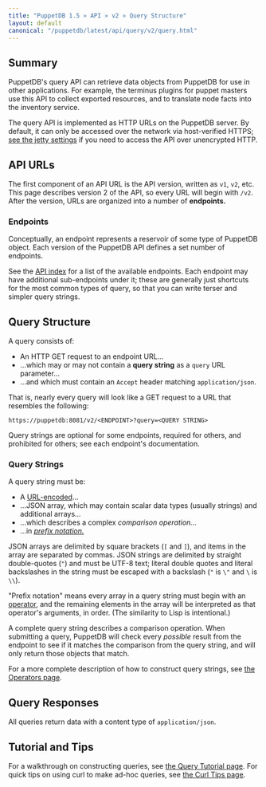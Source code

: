 ```yaml
---
title: "PuppetDB 1.5 » API » v2 » Query Structure"
layout: default
canonical: "/puppetdb/latest/api/query/v2/query.html"
---
```


[prefix]: http://en.wikipedia.org/wiki/Polish_notation
[jetty]: ../../../configure.html#jetty-http-settings
[index]: ../../index.html
[urlencode]: http://en.wikipedia.org/wiki/Percent-encoding
[operators]: ./operators.html
[tutorial]: ../tutorial.html
[curl]: ../curl.html

## Summary

PuppetDB's query API can retrieve data objects from PuppetDB for use in other applications. For example, the terminus plugins for puppet masters use this API to collect exported resources, and to translate node facts into the inventory service. 

The query API is implemented as HTTP URLs on the PuppetDB server. By default, it can only be accessed over the network via host-verified HTTPS; [see the jetty settings][jetty] if you need to access the API over unencrypted HTTP. 

## API URLs

The first component of an API URL is the API version, written as `v1`, `v2`, etc. This page describes version 2 of the API, so every URL will begin with `/v2`. After the version, URLs are organized into a number of **endpoints.** 

### Endpoints

Conceptually, an endpoint represents a reservoir of some type of PuppetDB object. Each version of the PuppetDB API defines a set number of endpoints.

See the [API index][index] for a list of the available endpoints. Each endpoint may have additional sub-endpoints under it; these are generally just shortcuts for the most common types of query, so that you can write terser and simpler query strings. 

## Query Structure

A query consists of:

* An HTTP GET request to an endpoint URL...
* ...which may or may not contain a **query string** as a `query` URL parameter...
* ...and which must contain an `Accept` header matching `application/json`.

That is, nearly every query will look like a GET request to a URL that resembles the following:

    https://puppetdb:8081/v2/<ENDPOINT>?query=<QUERY STRING>

Query strings are optional for some endpoints, required for others, and prohibited for others; see each endpoint's documentation.

### Query Strings

A query string must be:

* A [URL-encoded][urlencode]...
* ...JSON array, which may contain scalar data types (usually strings) and additional arrays...
* ...which describes a complex _comparison operation..._
* ...in [_prefix notation._][prefix]

JSON arrays are delimited by square brackets (`[` and `]`), and items in the array are separated by commas. JSON strings are delimited by straight double-quotes (`"`) and must be UTF-8 text; literal double quotes and literal backslashes in the string must be escaped with a backslash (`"` is `\"` and `\` is `\\`).

"Prefix notation" means every array in a query string must begin with an [operator][operators], and the remaining elements in the array will be interpreted as that operator's arguments, in order. (The similarity to Lisp is intentional.)

A complete query string describes a comparison operation. When submitting a query, PuppetDB will check every _possible_ result from the endpoint to see if it matches the comparison from the query string, and will only return those objects that match. 

For a more complete description of how to construct query strings, see [the Operators page][operators]. 

## Query Responses

All queries return data with a content type of `application/json`. 

## Tutorial and Tips

For a walkthrough on constructing queries, see [the Query Tutorial page][tutorial]. For quick tips on using curl to make ad-hoc queries, see [the Curl Tips page][curl].

